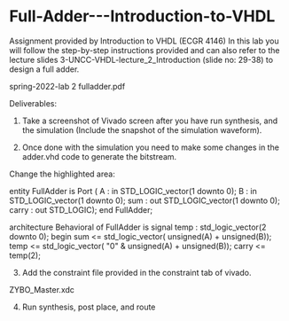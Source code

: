 # Full-Adder---Introduction-to-VHDL
Assignment provided by Introduction to VHDL (ECGR 4146)
In this lab you will follow the step-by-step instructions provided and can also refer to the lecture slides 3-UNCC-VHDL-lecture_2_Introduction (slide no: 29-38) to design a full adder.

spring-2022-lab 2 fulladder.pdf

Deliverables:

1. Take a screenshot of Vivado screen after you have run synthesis, and the simulation (Include the snapshot of the simulation waveform).

2. Once done with the simulation you need to make some changes in the adder.vhd code to generate the bitstream. 

Change the highlighted area:

entity FullAdder is
    Port ( A : in STD_LOGIC_vector(1 downto 0);
           B : in STD_LOGIC_vector(1 downto 0);
           sum : out STD_LOGIC_vector(1 downto 0);
           carry : out STD_LOGIC);
end FullAdder;

architecture Behavioral of FullAdder is
signal temp : std_logic_vector(2 downto 0);
begin
sum <= std_logic_vector( unsigned(A) + unsigned(B));
temp <= std_logic_vector( "0" & unsigned(A) + unsigned(B));
carry <= temp(2);

3. Add the constraint file provided in the constraint tab of vivado.

ZYBO_Master.xdc 

4.  Run synthesis, post place, and route 
